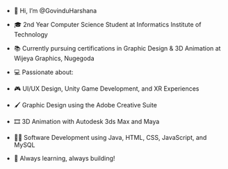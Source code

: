 - 👋 Hi, I’m @GovinduHarshana
- 🎓 2nd Year Computer Science Student at Informatics Institute of Technology
- 📚 Currently pursuing certifications in Graphic Design & 3D Animation at Wijeya Graphics, Nugegoda

- 💻 Passionate about:

- 🎮 UI/UX Design, Unity Game Development, and XR Experiences

- 🖌️ Graphic Design using the Adobe Creative Suite

- 🎞️ 3D Animation with Autodesk 3ds Max and Maya

- 🧑‍💻 Software Development using Java, HTML, CSS, JavaScript, and MySQL

- 🚀 Always learning, always building!

<!---
GovinduHarshana/GovinduHarshana is a ✨ special ✨ repository because its `README.md` (this file) appears on your GitHub profile.
You can click the Preview link to take a look at your changes.
--->
